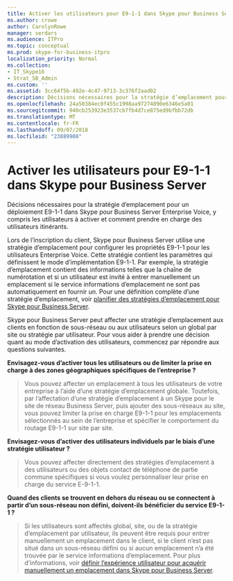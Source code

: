 ```yaml
---
title: Activer les utilisateurs pour E9-1-1 dans Skype pour Business Server
ms.author: crowe
author: CarolynRowe
manager: serdars
ms.audience: ITPro
ms.topic: conceptual
ms.prod: skype-for-business-itpro
localization_priority: Normal
ms.collection:
- IT_Skype16
- Strat_SB_Admin
ms.custom: ''
ms.assetid: 3cc64f5b-492e-4c47-9713-3c376f2aad02
description: Décisions nécessaires pour la stratégie d’emplacement pour un déploiement E9-1-1 dans Skype pour Business Server Enterprise Voice, y compris les utilisateurs à activer et comment prendre en charge des utilisateurs itinérants.
ms.openlocfilehash: 24a50384ec0f455c1998aa97274890e6346e5a01
ms.sourcegitcommit: 940cb253923e3537cb7fb4d7ce875ed9bfbb72db
ms.translationtype: MT
ms.contentlocale: fr-FR
ms.lasthandoff: 09/07/2018
ms.locfileid: "23889908"
---
```

# <a name="enable-users-for-e9-1-1-in-skype-for-business-server"></a>Activer les utilisateurs pour E9-1-1 dans Skype pour Business Server
 
Décisions nécessaires pour la stratégie d’emplacement pour un déploiement E9-1-1 dans Skype pour Business Server Enterprise Voice, y compris les utilisateurs à activer et comment prendre en charge des utilisateurs itinérants.
  
Lors de l’inscription du client, Skype pour Business Server utilise une stratégie d’emplacement pour configurer les propriétés E9-1-1 pour les utilisateurs Enterprise Voice. Cette stratégie contient les paramètres qui définissent le mode d’implémentation E9-1-1. Par exemple, la stratégie d’emplacement contient des informations telles que la chaîne de numérotation et si un utilisateur est invité à entrer manuellement un emplacement si le service informations d’emplacement ne sont pas automatiquement en fournir un. Pour une définition complète d’une stratégie d’emplacement, voir [planifier des stratégies d’emplacement pour Skype pour Business Server](location-policies.md).
  
Skype pour Business Server peut affecter une stratégie d’emplacement aux clients en fonction de sous-réseau ou aux utilisateurs selon un global par site ou stratégie par utilisateur. Pour vous aider à prendre une décision quant au mode d’activation des utilisateurs, commencez par répondre aux questions suivantes.
  
 **Envisagez-vous d’activer tous les utilisateurs ou de limiter la prise en charge à des zones géographiques spécifiques de l’entreprise ?**
  
> Vous pouvez affecter un emplacement à tous les utilisateurs de votre entreprise à l’aide d’une stratégie d’emplacement globale. Toutefois, par l’affectation d’une stratégie d’emplacement à un Skype pour le site de réseau Business Server, puis ajouter des sous-réseaux au site, vous pouvez limiter la prise en charge E9-1-1 pour les emplacements sélectionnés au sein de l’entreprise et spécifier le comportement du routage E9-1-1 sur site par site. 
    
 **Envisagez-vous d’activer des utilisateurs individuels par le biais d’une stratégie utilisateur ?**
  
> Vous pouvez affecter directement des stratégies d’emplacement à des utilisateurs ou des objets contact de téléphone de partie commune spécifiques si vous voulez personnaliser leur prise en charge du service E-9-1-1.
    
 **Quand des clients se trouvent en dehors du réseau ou se connectent à partir d’un sous-réseau non défini, doivent-ils bénéficier du service E9-1-1 ?**
  
> Si les utilisateurs sont affectés global, site, ou de la stratégie d’emplacement par utilisateur, ils peuvent être requis pour entrer manuellement un emplacement dans le client, si le client n’est pas situé dans un sous-réseau défini ou si aucun emplacement n’a été trouvée par le service informations d’emplacement. Pour plus d’informations, voir [définir l’expérience utilisateur pour acquérir manuellement un emplacement dans Skype pour Business Server](manually-acquiring-a-location.md).
    

